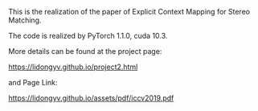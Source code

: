 This is the realization of the paper of Explicit Context Mapping for Stereo Matching.

The code is realized by PyTorch 1.1.0, cuda 10.3.

More details can be found at the project page:

https://lidongyv.github.io/project2.html

and Page Link:

https://lidongyv.github.io/assets/pdf/iccv2019.pdf
